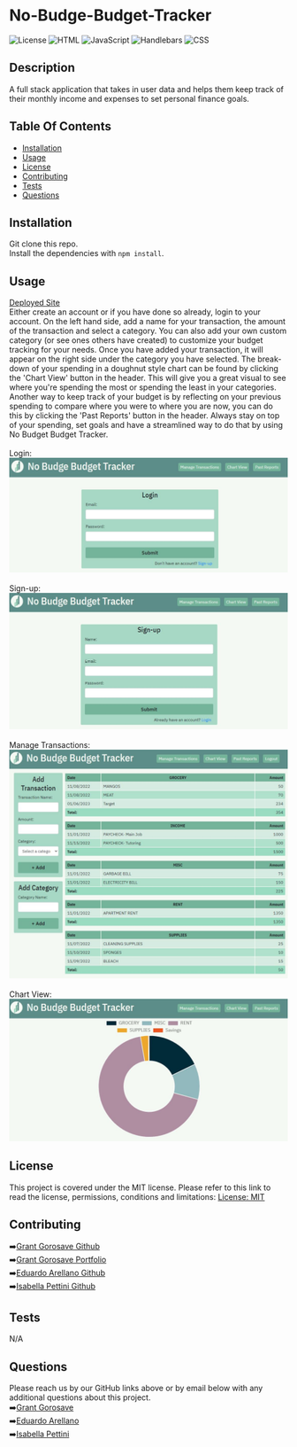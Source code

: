 # No-Budge-Budget-Tracker
![License](https://img.shields.io/badge/License-MIT-blue) ![HTML](https://img.shields.io/badge/HTML-51.7%25-blue) ![JavaScript](https://img.shields.io/badge/JavaScript-30.8%25-blue) ![Handlebars](https://img.shields.io/badge/Handlebars-13.7%25-blue) ![CSS](https://img.shields.io/badge/CSS-3.8%25-blue)
## Description
A full stack application that takes in user data and helps them keep track of their monthly income and expenses to set personal finance goals.

## Table Of Contents 
- [Installation](#installation)
- [Usage](#usage)
- [License](#license)
- [Contributing](#contributing)
- [Tests](#tests)
- [Questions](#questions)

## Installation
Git clone this repo.<br>
Install the dependencies with `npm install`.

## Usage
[Deployed Site](https://no-budge.herokuapp.com/chart-view)<br>
Either create an account or if you have done so already, login to your account. On the left hand side, add a name for your transaction, the amount of the transaction and select a category. You can also add your own custom category (or see ones others have created) to customize your budget tracking for your needs. Once you have added your transaction, it will appear on the right side under the category you have selected. The break-down of your spending in a doughnut style chart can be found by clicking the 'Chart View' button in the header. This will give you a great visual to see where you're spending the most or spending the least in your categories. Another way to keep track of your budget is by reflecting on your previous spending to compare where you were to where you are now, you can do this by clicking the 'Past Reports' button in the header. Always stay on top of your spending, set goals and have a streamlined way to do that by using No Budget Budget Tracker.<br>
<br>
Login:<br>
![login](./public/images/login.JPG)<br>
<br>
Sign-up:<br>
![signup](./public/images/signup.JPG)<br>
<br>
Manage Transactions:<br>
![transactions](./public/images/manage-transactions.JPG)<br>
<br>
Chart View:<br>
![chart](./public/images/chart%20view.JPG)


## License
This project is covered under the MIT license. Please refer to this link to read the license, permissions, conditions and limitations:
[License: MIT](https://choosealicense.com/licenses/mit/)

## Contributing
➡️[Grant Gorosave Github](https://github.com/ggorosave)<br>
➡️[Grant Gorosave Portfolio](grantgorosave.com)<br>
➡️[Eduardo Arellano Github](https://github.com/arellanoe)<br>
➡️[Isabella Pettini Github](https://github.com/isabella-pettini)<br>

## Tests
N/A

## Questions
Please reach us by our GitHub links above or by email below with any additional questions about this project. <br>
➡️[Grant Gorosave](mailto:ggorosave@gmail.com)<br>
➡️[Eduardo Arellano](mailto:arellanoeduardo05@gmail.com)<br>
➡️[Isabella Pettini](mailto:isabellapierce93@gmail.com)<br>